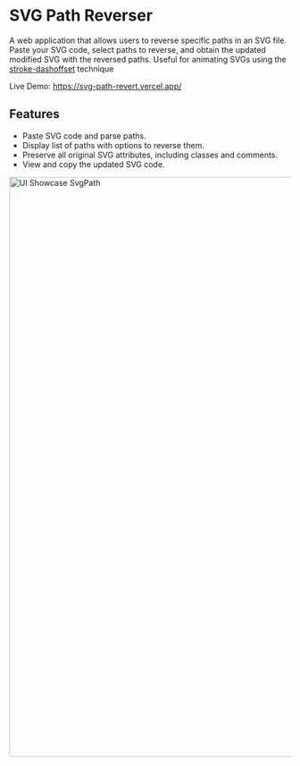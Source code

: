 # SVG Path Reverser

A web application that allows users to reverse specific paths in an SVG file. Paste your SVG code, select paths to reverse, and obtain the updated modified SVG with the reversed paths. Useful for animating SVGs using the [stroke-dashoffset](https://css-tricks.com/almanac/properties/s/stroke-dashoffset/) technique

Live Demo: https://svg-path-revert.vercel.app/

## Features

- Paste SVG code and parse paths.
- Display list of paths with options to reverse them.
- Preserve all original SVG attributes, including classes and comments.
- View and copy the updated SVG code.

<img width="1038" alt="UI Showcase SvgPath" src="https://github.com/user-attachments/assets/3375c650-8d09-405b-bb96-fbce963f15ad">
